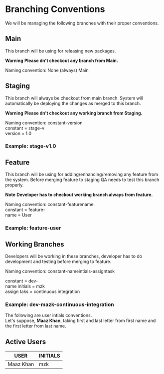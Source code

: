 # Branching Conventions 

We will be managing the following branches with their proper conventions.

## Main 
This branch will be using for releasing new packages.

**Warning**
**Please dn't checkout any branch from Main.**

Naming convention: None (always) Main

## Staging 
This branch will always be checkout from main branch. 
System will automatically be deploying the changes as merged to this branch.
 
**Warning** 
**Please dn't checkout any working branch from Staging.**

Naming convention: constant-version <br/>
constant = stage-v <br/>
version  = 1.0 <br/>

### Example: stage-v1.0

## Feature 
This branch will be using for adding/enhancing/removing any feature from the system. 
Before merging feature to staging QA needs to test this branch properly.

**Note**
**Developer has to checkout working branch always from feature.**

Naming convention: constant-featurename. <br/>
constant = feature- <br/>
name	 = User  <br/>

### Example: feature-user 

## Working Branches 
Developers will be working in these branches, developer has to do development and testing before merging to feature.

Naming convention: constant-nameintials-assigntask <br/>

constant		= dev- <br/>
name initials	= mzk <br/>
assign taks		= continuous integration <br/>

### Example: dev-mazk-continuous-integration

The following are user intials conventions.<br/>
Let's suppose, **Maaz Khan**, taking first and last letter from first name and the first letter from last name.

## Active Users 
|	     USER		 | INITIALS |
|--------------------|----------|
|Maaz Khan           | mzk      |
